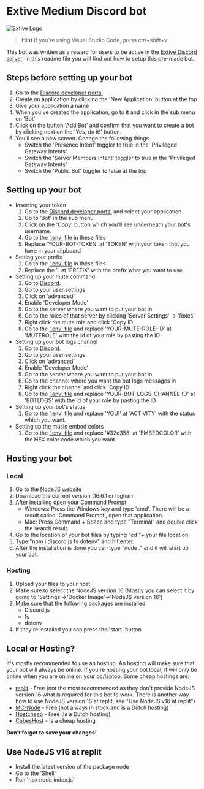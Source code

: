 # Extive Medium Discord bot
![Extive Logo](https://www.extive.eu/assets/img/extive.png)

> **Hint** If you're using Visual Studio Code, press ctrl+shift+v

This bot was written as a reward for users to be active in the [Extive Discord server](https://www.extive.eu/discord). In this readme file you will find out how to setup this pre-made bot.

## Steps before setting up your bot
1. Go to the [Discord developer portal](https://www.discord.com/developers)
2. Create an application by clicking the 'New Application' button at the top
3. Give your application a name
4. When you've created the application, go to it and click in the sub menu on 'Bot'
5. Click on the button 'Add Bot' and confirm that you want to create a bot by clicking next on the 'Yes, do it!' button.
6. You'll see a new screen. Change the following things
    - Switch the 'Presence Intent' toggler to true in the 'Privileged Gateway Intents'
    - Switch the 'Server Members Intent' toggler to true in the 'Privileged Gateway Intents'
    - Switch the 'Public Bot' toggler to false at the top

## Setting up your bot
- Inserting your token
    1. Go to the [Discord developer portal](https://www.discord.com/developers) and select your application
    2. Go to 'Bot' in the sub menu
    3. Click on the 'Copy' button which you'll see underneath your bot's username.
    4. Go to the ['.env' file](./.env) in these files
    5. Replace 'YOUR-BOT-TOKEN' at 'TOKEN' with your token that you have in your clipboard
- Setting your prefix
    1. Go to the ['.env' file](./.env) in these files
    2. Replace the '.' at 'PREFIX' with the prefix what you want to use
- Setting up your mute command
    1. Go to [Discord](https://discord.com/app).
    2. Go to your user settings
    3. Click on 'advanced'
    4. Enable 'Developer Mode'
    5. Go to the server where you want to put your bot in
    6. Go to the roles of that server by clicking 'Server Settings' -> 'Roles'
    7. Right click the mute role and click 'Copy ID'
    8. Go to the ['.env' file](./.env) and replace 'YOUR-MUTE-ROLE-ID' at 'MUTEROLE' with the id of your role by pasting the ID
- Setting up your bot logs channel
    1. Go to [Discord](https://discord.com/app).
    2. Go to your user settings
    3. Click on 'advanced'
    4. Enable 'Developer Mode'
    5. Go to the server where you want to put your bot in
    6. Go to the channel where you want the bot logs messages in
    7. Right click the channel and click 'Copy ID'
    8. Go to the ['.env' file](./.env) and replace 'YOUR-BOT-LOGS-CHANNEL-ID' at 'BOTLOGS' with the id of your role by pasting the ID
- Setting up your bot's status
    1. Go to the ['.env' file](./.env) and replace 'YOU!' at 'ACTIVITY' with the status which you want.
- Setting up the music embed colors
    1. Go to the ['.env' file](./.env) and replace '#32e358' at 'EMBEDCOLOR' with the HEX color code which you want

## Hosting your bot
### Local
1. Go to the [NodeJS website](https://nodejs.org)
2. Download the current version (16.6.1 or higher)
3. After installing open your Command Prompt
    - Windows: Press the Windows key and type 'cmd'. There will be a result called 'Command Prompt', open that application.
    - Mac: Press Command + Space and type "Terminal" and double click the search result.
4. Go to the location of your bot files by typing "cd "+ your file location
5. Type "npm i discord.js fs dotenv" and hit enter.
6. After the installation is done you can type "node ." and it will start up your bot.

### Hosting
1. Upload your files to your host
2. Make sure to select the NodeJS version 16 (Mostly you can select it by going to 'Settings'->'Docker Image'->'NodeJS version 16')
3. Make sure that the following packages are installed
    - Discord.js
    - fs
    - dotenv
4. If they're installed you can press the 'start' button

## Local or Hosting?
It's mostly recommended to use an hosting. An hosting will make sure that your bot will always be online. If you're hosting your bot local, it will only be online when you are online on your pc/laptop. Some cheap hostings are:
- [replit](https://replit.com) - Free (not the most recommended as they don't provide NodeJS version 16 what is required for this bot to work. There is another way how to use NodeJS version 16 at replit, see "Use NodeJS v16 at replit")
- [MC-Node](https://mc-node.net) - Free (not always in stock and is a Dutch hosting)
- [Hostcheap](https://hostcheap.nl) - Free (Is a Dutch hosting)
- [CubesHost](https://cubes.host) - Is a cheap hosting

**Don't forget to save your changes!**

## Use NodeJS v16 at replit
- Install the latest version of the package node
- Go to the 'Shell'
- Run 'npx node index.js'